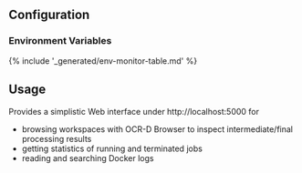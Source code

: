 ## Configuration

### Environment Variables

{% include '_generated/env-monitor-table.md' %}

## Usage

Provides a simplistic Web interface under http://localhost:5000 for 

- browsing workspaces with OCR-D Browser to inspect intermediate/final processing results 
- getting statistics of running and terminated jobs 
- reading and searching Docker logs